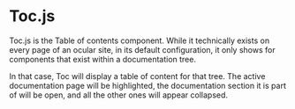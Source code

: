 # Toc.js

Toc.js is the Table of contents component. While it technically exists on every page of an ocular site, in its default configuration, it only shows for components that exist within a documentation tree. 

In that case, Toc will display a table of content for that tree. The active documentation page will be highlighted, the documentation section it is part of will be open, and all the other ones will appear collapsed.
